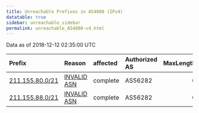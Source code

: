 ```yaml
---
title: Unreachable Prefixes in AS4808 (IPv4)
datatable: true
sidebar: unreachable_sidebar
permalink: unreachable_AS4808-v4.html
---
```


Data as of 2018-12-12 02:35:00 UTC


<div class="datatable-begin"></div>

| Prefix                                                   | Reason                                                                                                | affected   | Authorized AS   |   MaxLength | Anchor                                       |   unreachable /24s |
|:---------------------------------------------------------|:------------------------------------------------------------------------------------------------------|:-----------|:----------------|------------:|:---------------------------------------------|-------------------:|
| [211.155.80.0/21](https://stat.ripe.net/211.155.80.0/21) | [INVALID ASN](https://rpki-validator.ripe.net/announcement-preview?asn=AS4808&prefix=211.155.80.0/21) | complete   | AS56282         |           0 | [APNIC](unreachable_APNIC_RPKI_Root-v4.html) |                  8 |
| [211.155.88.0/21](https://stat.ripe.net/211.155.88.0/21) | [INVALID ASN](https://rpki-validator.ripe.net/announcement-preview?asn=AS4808&prefix=211.155.88.0/21) | complete   | AS56282         |           0 | [APNIC](unreachable_APNIC_RPKI_Root-v4.html) |                  8 |

<div class="datatable-end"></div>